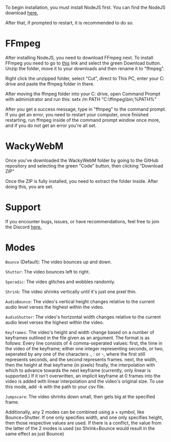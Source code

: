To begin installation, you must install NodeJS first. You can find the NodeJS download [here.](https://nodejs.org/en/)

After that, if prompted to restart, it is recommended to do so.

# FFmpeg

After installing NodeJS, you need to download FFmpeg next. To install FFmpeg you need to go to [this](https://ffmpeg.org) link and select the green Download button.
Unzip the folder, move it to your downloads and then rename it to "ffmpeg".

Right click the unzipped folder, select "Cut", direct to This PC, enter your C: drive and paste the ffmpeg folder in there.

After moving the ffmpeg folder into your C: drive, open Command Prompt with administrator and run this: setx /m PATH "C:\ffmpeg\bin;%PATH%"

After you get a success message, type in "ffmpeg" to the command prompt. If you get an error, you need to restart your computer, once finished restarting, run ffmpeg inside of the command prompt window once more, and if you do not get an error you're all set.

# WackyWebM

Once you've downloaded the WackyWebM folder by going to the GitHub repository and selecting the green "Code" button, then clicking "Download ZIP"

Once the ZIP is fully installed, you need to extract the folder inside. After doing this, you are set. 

# Support

If you encounter bugs, issues, or have recommendations, feel free to join the Discord [here.](https://discord.gg/TmyJfq49AP)

# Modes
`Bounce` (Default): The video bounces up and down.

`Shutter`: The video bounces left to right.

`Sporadic`: The video glitches and wobbles randomly.

`Shrink`: The video shrinks vertically until it's just one pixel thin.

`AudioBounce`: The video's vertical height changes relative to the current audio level verses the highest within the video.

`AudioShutter`: The video's horizontal width changes relative to the current audio level verses the highest within the video.

`Keyframes`: The video's height and width change based on a number of keyframes outlined in the file given as an argument. The format is as follows:
Every line consists of 4 comma-seperated values:
first, the time in the video of the keyframe; either one integer representing seconds, or two, seperated by any one of the characters ., : or -, where the first still represents seconds, and the second represents frames.
next, the width, then the height at that keyframe (in pixels)
finally, the interpolation with which to advance towards the next keyframe (currently, only linear is supported.)
If it isn't overwritten, an implicit keyframe at 0 frames into the video is added with linear interpolation and the video's original size.
To use this mode, add -k with the path to your csv file.

`Jumpscare`: The video shrinks down small, then gets big at the specified frame.

Additionally, any 2 modes can be combined using a + symbol, like Bounce+Shutter. If one only specifies width, and one only specifies height, then those respective values are used. If there is a conflict, the value from the latter of the 2 modes is used (so Shrink+Bounce would result in the same effect as just Bounce)
